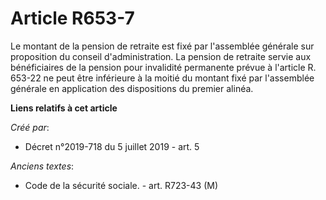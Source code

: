 # Article R653-7

Le montant de la pension de retraite est fixé par l'assemblée générale sur proposition du conseil d'administration. La
pension de retraite servie aux bénéficiaires de la pension pour invalidité permanente prévue à l'article R. 653-22 ne peut
être inférieure à la moitié du montant fixé par l'assemblée générale en application des dispositions du premier alinéa.

**Liens relatifs à cet article**

_Créé par_:

  - Décret n°2019-718 du 5 juillet 2019 - art. 5

_Anciens textes_:

  - Code de la sécurité sociale. - art. R723-43 (M)
